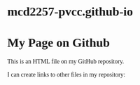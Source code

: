 # mcd2257-pvcc.github-io
<html> 
  <head>
    <title> Simple GitHub Page</title>


<style>
  body {2B1700; background-color: F5FDC; font-family: tahoma, verdana;}
</style>
</head>


<body>
  <h1>My Page on Github</h1>
<p>This is an HTML file on my GitHub repository.</p>
<p> I can create links to other files in my repository: <a href ="myhtml.html>link to html.html</a><p>

</body>

</html>
